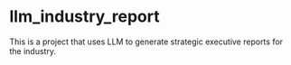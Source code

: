 # llm_industry_report
This is a project that uses LLM to generate strategic executive reports for the industry.
